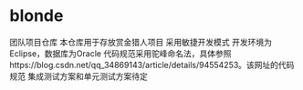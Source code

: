 # blonde
团队项目仓库
本仓库用于存放赏金猎人项目
采用敏捷开发模式
开发环境为Eclipse，数据库为Oracle
代码规范采用驼峰命名法，具体参照https://blog.csdn.net/qq_34869143/article/details/94554253。该网址的代码规范
集成测试方案和单元测试方案待定
